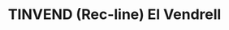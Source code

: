 ---
title: "TINVEND (Rec-line) El Vendrell"
url: /el-vendrell/tinvend-rec-line-el-vendrell/
shop: Computer
---